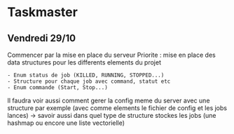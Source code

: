# Taskmaster

## Vendredi 29/10

Commencer par la mise en place du serveur
Priorite : mise en place des data structures pour les differents elements du projet

    - Enum status de job (KILLED, RUNNING, STOPPED...)
    - Structure pour chaque job avec command, statut etc
    - Enum commande (Start, Stop...)

Il faudra voir aussi comment gerer la config meme du server avec une structure par exemple (avec comme elements le fichier de config et les jobs lances)
  -> savoir aussi dans quel type de structure stockes les jobs (une hashmap ou encore une liste vectorielle)
